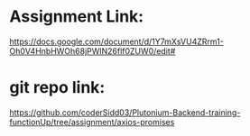 # Assignment Link: 
https://docs.google.com/document/d/1Y7mXsVU4ZRrm1-Oh0V4HnbHWOh68jPWlN26flf0ZUW0/edit#

# git repo link:
https://github.com/coderSidd03/Plutonium-Backend-training-functionUp/tree/assignment/axios-promises